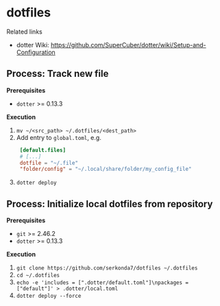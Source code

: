 # dotfiles
Related links
- dotter Wiki: https://github.com/SuperCuber/dotter/wiki/Setup-and-Configuration


## Process: Track new file
**Prerequisites**
- `dotter` >= 0.13.3

**Execution**
1. `mv ~/<src_path> ~/.dotfiles/<dest_path>`
2. Add entry to `global.toml`, e.g.
   ```toml
    [default.files]
    # [...]
    dotfile = "~/.file"
    "folder/config" = "~/.local/share/folder/my_config_file"
   ```
3. `dotter deploy`


## Process: Initialize local dotfiles from repository
**Prerequisites**
- `git` >= 2.46.2
- `dotter` >= 0.13.3

**Execution**
1. `git clone https://github.com/serkonda7/dotfiles ~/.dotfiles`
2. `cd ~/.dotfiles`
3. `echo -e 'includes = [".dotter/default.toml"]\npackages = ["default"]' > .dotter/local.toml`
4. `dotter deploy --force`
